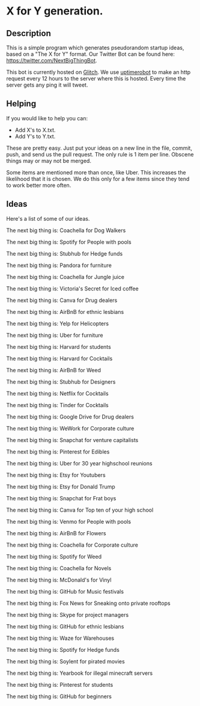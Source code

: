 # X for Y generation.

## Description
This is a simple program which generates pseudorandom startup ideas, based on a "The X for Y" format.  Our Twitter Bot can be found here: https://twitter.com/NextBigThingBot.

This bot is currently hosted on [Glitch](http://glitch.com).  We use [uptimerobot](https://uptimerobot.com/) to make an http request every 12 hours to the server where this is hosted.  Every time the server gets any ping it will tweet.

## Helping
If you would like to help you can:
- Add X's to X.txt.
- Add Y's to Y.txt.

These are pretty easy. Just put your ideas on a new line in the file, commit, push, and send us the pull request. The only rule is 1 item per line. Obscene things may or may not be merged.

Some items are mentioned more than once, like Uber.  This increases the likelihood that it is chosen. We do this only for a few items since they tend to work better more often.


## Ideas
Here's a list of some of our ideas.

The next big thing is: Coachella for Dog Walkers

The next big thing is: Spotify for People with pools

The next big thing is: Stubhub for Hedge funds

The next big thing is: Pandora for furniture

The next big thing is: Coachella for Jungle juice

The next big thing is: Victoria's Secret for Iced coffee

The next big thing is: Canva for Drug dealers

The next big thing is: AirBnB for ethnic lesbians

The next big thing is: Yelp for Helicopters

The next big thing is: Uber for furniture

The next big thing is: Harvard for students

The next big thing is: Harvard for Cocktails

The next big thing is: AirBnB for Weed

The next big thing is: Stubhub for Designers

The next big thing is: Netflix for Cocktails

The next big thing is: Tinder for Cocktails

The next big thing is: Google Drive for Drug dealers

The next big thing is: WeWork for Corporate culture

The next big thing is: Snapchat for venture capitalists

The next big thing is: Pinterest for Edibles

The next big thing is: Uber for 30 year highschool reunions

The next big thing is: Etsy for Youtubers

The next big thing is: Etsy for Donald Trump

The next big thing is: Snapchat for Frat boys

The next big thing is: Canva for Top ten of your high school

The next big thing is: Venmo for People with pools

The next big thing is: AirBnB for Flowers

The next big thing is: Coachella for Corporate culture

The next big thing is: Spotify for Weed

The next big thing is: Coachella for Novels

The next big thing is: McDonald's for Vinyl

The next big thing is: GitHub for Music festivals

The next big thing is: Fox News for Sneaking onto private rooftops

The next big thing is: Skype for project managers

The next big thing is: GitHub for ethnic lesbians

The next big thing is: Waze for Warehouses

The next big thing is: Spotify for Hedge funds

The next big thing is: Soylent for pirated movies

The next big thing is: Yearbook for illegal minecraft servers

The next big thing is: Pinterest for students

The next big thing is: GitHub for beginners
